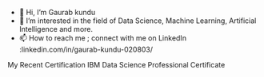 - 👋 Hi, I’m Gaurab kundu
- 👀 I’m interested in the field of Data Science, Machine Learning, Artificial Intelligence and more.
- 📫 How to reach me ; connect with me on LinkedIn :linkedin.com/in/gaurab-kundu-020803/

My Recent Certification IBM Data Science Professional Certificate


<!---
GaurabKundu1/GaurabKundu1 is a ✨ special ✨ repository because its `README.md` (this file) appears on your GitHub profile.
You can click the Preview link to take a look at your changes.
--->
